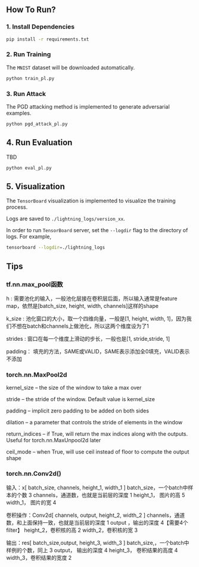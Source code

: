 
## How To Run?
### 1. Install Dependencies
```bash
pip install -r requirements.txt
```

### 2. Run Training
The `MNIST` dataset will be downloaded automatically.
```bash
python train_pl.py
```

### 3. Run Attack
The PGD attacking method is implemented to generate adversarial examples.
```bash
python pgd_attack_pl.py
```

## 4. Run Evaluation
TBD
```bash
python eval_pl.py
```

## 5. Visualization
The `TensorBoard` visualization is implemented to visualize the training process.

Logs are saved to `./lightning_logs/version_xx`.

In order to run `TensorBoard` server, set the `--logdir` flag to the directory of logs. For example,
```bash
tensorboard --logdir=./lightning_logs
```

## Tips
### tf.nn.max_pool函数

h : 需要池化的输入，一般池化层接在卷积层后面，所以输入通常是feature map，依然是[batch_size, height, width, channels]这样的shape

k_size : 池化窗口的大小，取一个四维向量，一般是[1, height, width, 1]，因为我们不想在batch和channels上做池化，所以这两个维度设为了1

strides : 窗口在每一个维度上滑动的步长，一般也是[1, stride,stride, 1]

padding： 填充的方法，SAME或VALID，SAME表示添加全0填充，VALID表示不添加

### torch.nn.MaxPool2d
kernel_size – the size of the window to take a max over

stride – the stride of the window. Default value is kernel_size

padding – implicit zero padding to be added on both sides

dilation – a parameter that controls the stride of elements in the window

return_indices – if True, will return the max indices along with the outputs. Useful for torch.nn.MaxUnpool2d later

ceil_mode – when True, will use ceil instead of floor to compute the output shape


### torch.nn.Conv2d()
输入：x[ batch_size, channels, height_1, width_1 ]
batch_size，一个batch中样本的个数 3
channels，通道数，也就是当前层的深度 1
height_1， 图片的高 5
width_1， 图片的宽 4

卷积操作：Conv2d[ channels, output, height_2, width_2 ]
channels，通道数，和上面保持一致，也就是当前层的深度 1
output ，输出的深度 4【需要4个filter】
height_2，卷积核的高 2
width_2，卷积核的宽 3

输出：res[ batch_size,output, height_3, width_3 ]
batch_size,，一个batch中样例的个数，同上 3
output， 输出的深度 4
height_3， 卷积结果的高度 4
width_3，卷积结果的宽度 2
